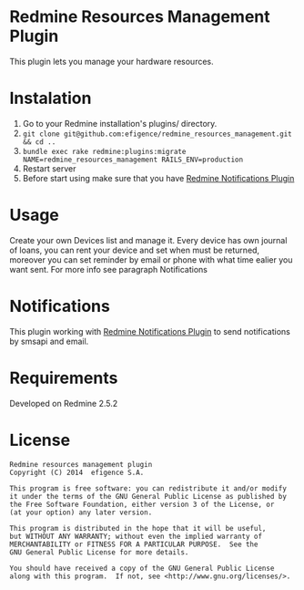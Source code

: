 Redmine Resources Management Plugin
============================
This plugin lets you manage your hardware resources.

# Instalation
1. Go to your Redmine installation's plugins/ directory.
2. `git clone git@github.com:efigence/redmine_resources_management.git && cd ..`
3. `bundle exec rake redmine:plugins:migrate NAME=redmine_resources_management RAILS_ENV=production`
4. Restart server
5. Before start using make sure that you have [Redmine Notifications Plugin](https://github.com/efigence/redmine_notifications)

# Usage
Create your own Devices list and manage it. 
Every device has own journal of loans, you can rent your device and set when must be returned, moreover you can set reminder by email or phone with what time ealier you want sent. For more info see paragraph Notifications


# Notifications 
This plugin working with  [Redmine Notifications Plugin](https://github.com/efigence/redmine_notifications) to send notifications by smsapi and email.


# Requirements
Developed on Redmine 2.5.2

# License 

    Redmine resources management plugin
    Copyright (C) 2014  efigence S.A.
    
    This program is free software: you can redistribute it and/or modify
    it under the terms of the GNU General Public License as published by
    the Free Software Foundation, either version 3 of the License, or
    (at your option) any later version.
    
    This program is distributed in the hope that it will be useful,
    but WITHOUT ANY WARRANTY; without even the implied warranty of
    MERCHANTABILITY or FITNESS FOR A PARTICULAR PURPOSE.  See the
    GNU General Public License for more details.
    
    You should have received a copy of the GNU General Public License
    along with this program.  If not, see <http://www.gnu.org/licenses/>.
